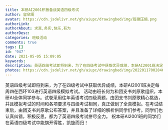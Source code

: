 ```yaml
---
title: 本研AI2001积极备战英语四级考试
author: 留欣阁
avatar: https://cdn.jsdelivr.net/gh/aiupc/drawingbed/img/班徽压缩.png
authorLink: 
authorAbout: 求真,务实,快乐,有为
authorDesc: 
categories: 班级活动
comments: true
tags: []
id: '947'
date: 2021-05-05 15:09:05
keywords:
description: 英语四级考试即将到来，为了在四级考试中获取优异成绩，本研AI2001班决定每周四在西环103进行英语...
photos: https://cdn.jsdelivr.net/gh/aiupc/drawingbed/img/20220117002846.png
---
```


英语四级考试即将到来，为了在四级考试中获取优异成绩，本研AI2001班决定每周四在西环103进行英语四级模拟考试。 活动由班长何为和团支书刘原歌组织，本研AI全体同学参与。试卷采用往年英语考试四级真题，由团支书刘原歌精心挑选，并且模拟考试的时间和各项要求与四级考试相同，真正做到了全真模拟。在考试结束后，由团支书刘原歌公布答案，并且准备了详细的解析供同学们参考。同学们也认真纠错，积极反思，都为了英语四级考试拼尽全力。 祝本研AI2001班的同学们在英语四级考试中能旗开得胜，凯旋而归！